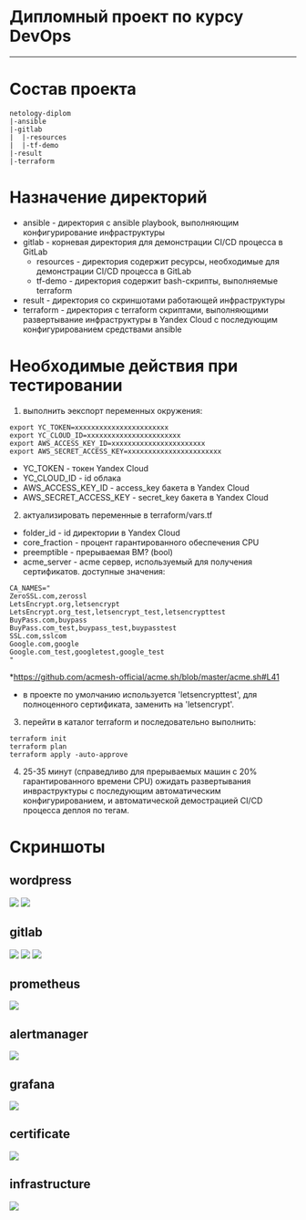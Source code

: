 Дипломный проект по курсу DevOps
================================
--------------------------------

Состав проекта
==============

```
netology-diplom
|-ansible
|-gitlab
|  |-resources
|  |-tf-demo
|-result
|-terraform

```

Назначение директорий
=====================
- ansible - директория с ansible playbook, выполняющим конфигурирование инфраструктуры
- gitlab - корневая директория для демонстрации CI/CD процесса в GitLab
  - resources - директория содержит ресурсы, необходимые для демонстрации CI/CD процесса в GitLab
  - tf-demo - директория содержит bash-скрипты, выполняемые terraform
- result - директория со скриншотами работающей инфраструктуры
- terraform - директория с terraform скриптами, выполняющими развертывание инфраструктуры в Yandex Cloud с последующим конфигурированием средствами ansible

Необходимые действия при тестировании
=====================================

1) выполнить эекспорт переменных окружения:
```shell
export YC_TOKEN=xxxxxxxxxxxxxxxxxxxxxxx
export YC_CLOUD_ID=xxxxxxxxxxxxxxxxxxxxxxx
export AWS_ACCESS_KEY_ID=xxxxxxxxxxxxxxxxxxxxxxx
export AWS_SECRET_ACCESS_KEY=xxxxxxxxxxxxxxxxxxxxxxx
```
  - YC_TOKEN - токен Yandex Cloud
  - YC_CLOUD_ID - id облака
  - AWS_ACCESS_KEY_ID - access_key бакета в Yandex Cloud
  - AWS_SECRET_ACCESS_KEY - secret_key бакета в Yandex Cloud

2) актуализировать переменные в terraform/vars.tf
  - folder_id - id директории в Yandex Cloud
  - core_fraction - процент гарантированного обеспечения CPU
  - preemptible - прерываемая ВМ? (bool)
  - acme_server - acme сервер, используемый для получения сертификатов. доступные значения:
  ```
  CA_NAMES="
  ZeroSSL.com,zerossl
  LetsEncrypt.org,letsencrypt
  LetsEncrypt.org_test,letsencrypt_test,letsencrypttest
  BuyPass.com,buypass
  BuyPass.com_test,buypass_test,buypasstest
  SSL.com,sslcom
  Google.com,google
  Google.com_test,googletest,google_test
  "
  ```
   *https://github.com/acmesh-official/acme.sh/blob/master/acme.sh#L41

  - в проекте по умолчанию используется 'letsencrypttest', для полноценного сертификата, заменить на 'letsencrypt'.

3) перейти в каталог terraform и последовательно выполнить:
  ```shell
  terraform init
  terraform plan
  terraform apply -auto-approve
  ```

4) 25-35 минут (справедливо для прерываемых машин с 20% гарантированного времени CPU) ожидать развертывания инвраструктуры с последующим автоматическим конфигурированием, и автоматической демострацией CI/CD процесса деплоя по тегам.

Скриншоты
=========

## wordpress
![](result/Screenshot%20from%202022-07-10%2015-20-01.png)
![](result/Screenshot%20from%202022-07-10%2015-31-06.png)

## gitlab
![](result/Screenshot%20from%202022-07-10%2015-22-10.png)
![](result/Screenshot%20from%202022-07-10%2015-22-33.png)
![](result/Screenshot%20from%202022-07-10%2015-23-20.png)

## prometheus
![](result/Screenshot%20from%202022-07-10%2015-23-32.png)

## alertmanager
![](result/Screenshot%20from%202022-07-10%2015-23-44.png)

## grafana
![](result/Screenshot%20from%202022-07-10%2015-24-01.png)

## certificate
![](result/Screenshot%20from%202022-07-10%2015-24-41.png)

## infrastructure
![](result/Screenshot%20from%202022-07-10%2015-28-37.png)